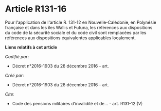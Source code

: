 # Article R131-16

Pour l'application de l'article R. 131-12 en Nouvelle-Calédonie, en Polynésie française et dans les îles Wallis et Futuna,
les références aux dispositions du code de la sécurité sociale et du code civil sont remplacées par les références aux
dispositions équivalentes applicables localement.

**Liens relatifs à cet article**

_Codifié par_:

  - Décret n°2016-1903 du 28 décembre 2016 - art.

_Créé par_:

  - Décret n°2016-1903 du 28 décembre 2016 - art.

_Cite_:

  - Code des pensions militaires d'invalidité et de... - art. R131-12 (V)
